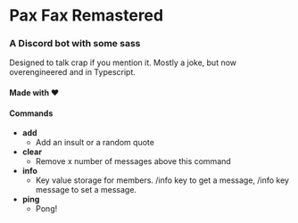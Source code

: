 # Pax Fax Remastered
### A Discord bot with some sass
Designed to talk crap if you mention it. Mostly a joke, but now overengineered and in Typescript.
#### Made with ♥️

#### Commands
- **add**
  - Add an insult or a random quote
- **clear**
  - Remove x number of messages above this command
- **info**
  - Key value storage for members. /info key to get a message, /info key message to set a message.
- **ping**
  - Pong!